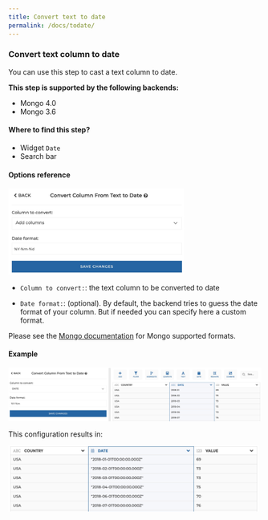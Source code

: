 ```yaml
---
title: Convert text to date
permalink: /docs/todate/
---
```


### Convert text column to date

You can use this step to cast a text column to date.

**This step is supported by the following backends:**

- Mongo 4.0
- Mongo 3.6

#### Where to find this step?

- Widget `Date`
- Search bar

#### Options reference

<img src="../../img/docs/user-interface/todate_step_form.jpg" width="350" />

- `Column to convert:`: the text column to be converted to date

- `Date format:`: (optional). By default, the backend tries to guess the date
  format of your column. But if needed you can specify here a custom format.

Please see the [Mongo documentation](https://docs.mongodb.com/manual/reference/operator/aggregation/dateFromString/index.html#datefromstring-format-specifiers)
for Mongo supported formats.

#### Example

<img src="../../img/docs/user-interface/todate_example_conf.jpg" width="750" />

This configuration results in:

<img src="../../img/docs/user-interface/todate_example_result.jpg" width="500" />
